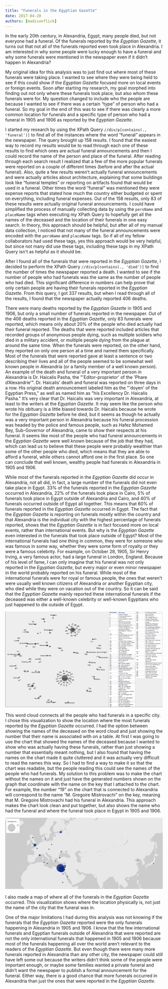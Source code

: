 ```yaml
---
title: "Funerals in the Egyptian Gazette"
date: 2017-04-20
authors: [madisonflick]
---
```

In the early 20th century, in Alexandria, Egypt, many people died, but not everyone had a funeral. Of the funerals reported by the *Egyptian Gazette*, it turns out that not all of the funerals reported even took place in Alexandria. I am interested in why some people were lucky enough to have a funeral and why some funerals were mentioned in the newspaper even if it didn’t happen in Alexandria?

My original idea for this analysis was to just find out where most of these funerals were taking place. I wanted to see where they were being held to see if this could show if the *Egyptian Gazette* focused more on local events or foreign events. Soon after starting my research, my goal morphed into finding out not only where these funerals took place, but also whom these funerals were for. My question changed to include who the people are because I wanted to see if there was a certain “type” of person who had a funeral. So my goal in the end of this was to see if there was clearly a more common location for funerals and a specific type of person who had a funeral in 1905 and 1906 as reported by the *Egyptian Gazette*.

I started my research by using the XPath Query ``//div/p[contains(., 'funeral')]`` to find all of the instances where the word “funeral” appears in the newspaper. The query brought up 158 results. I found that the easiest way to record my results would be to read through each one of these results to find which ones are actual funeral announcements and then I could record the name of the person and place of the funeral. After reading through each search result I realized that a few of the more popular funerals were reported on a couple of different times (before and after the actual funeral). Also, quite a few results weren’t actually funeral announcements and were actually articles about architecture, explaining that some buildings look like “funeral temples” or reporting on artifacts found that would be used in a funeral. Other times the word “funeral” was mentioned they were expense reports that stated how much the country either budgeted or spent on everything, including funeral expenses. Out of the 158 results, only 83 of these results were actually original funeral announcements. I could have simplified the process of manually collecting data by using the `persName` and `placeName` tags when executing my XPath Query to hopefully get all the names of the deceased and the location of their funerals in one easy search. In theory, this approach should be helpful, but after all of my manual data collection, I noticed that not many of the funeral announcements were encoded with the `persName` and `placeName` tags. So if all of my fellow collaborators had used these tags, yes this approach would be very helpful, but since not many did use these tags, including these tags in my XPath Query isn't as helpful as it should be.

After I found all of the funerals that were reported in the *Egyptian Gazette*, I decided to perform the XPath Query ``//div/p[contains(., 'died')]`` to find the number of times the newspaper reported a death. I wanted to see if the number of people who had funerals was the same as the number of people who had died. This significant difference in numbers can help prove that only certain people are having their funerals reported in the *Egyptian Gazette*. From this query, I got 337 results, but when I read through all of the results, I found that the newspaper actually reported 406 deaths.

There were many deaths reported by the *Egyptian Gazette* in 1905 and 1906, but only a small number of funerals reported in the newspaper. Out of the 406 deaths reported in the *Egyptian Gazette*, only 83 funerals were reported, which means only about 20% of the people who died actually had their funeral reported. The deaths that were reported included articles that recorded groups of anonymous people dying, such as multiple soldiers who died in a military accident, or multiple people dying from the plague at around the same time. When the funerals were reported, on the other hand, they reported on only one person at a time and named them specifically. Most of the funerals that were reported gave at least a sentence or two describing their lives and all of the people seemed to be somewhat well known people in Alexandria (or a family member of a well known person). An example of the death and funeral of a very important person in Alexandria is Dr. Haicalis Pasha, the "'Editor-proprietor' of the 'Phare d’Alexandrie'". Dr. Haicalis’ death and funeral was reported on three days in a row. His original death announcement labeled him as the "'doyen' of the Egyptian Press," as well as named him as "his Excellency Dr. Haicalis Pasha." It’s very clear that Dr. Haicalis was very important in Alexandria, at least to the writers at the *Egyptian Gazette*. It may seem like the person who wrote his obituary is a little biased towards Dr. Haicalis because he wrote for the *Egyptian Gazette* before he died, but it seems as though he actually was a very important person in Alexandria because his funeral procession was headed by the police and famous people, such as Hafez Mohamed Bey, Sub-Governor of Alexandria, came to show their respects at his funeral. It seems like most of the people who had funeral announcements in the *Egyptian Gazette* were well known because of the job that they had, which can lead us to believe that these people were probably wealthier than some of the other people who died, which means that they are able to afford a funeral, while others cannot afford one in the first place. So one can conclude that well known, wealthy people had funerals in Alexandria in 1905 and 1906.

While most of the funerals reported in the *Egyptian Gazette* did occur in Alexandria, not all did, in fact, a large number of the funerals did not even take place in Egypt. 33% of the funerals reported in the *Egyptian Gazette* occurred in Alexandria, 22% of the funerals took place in Cairo, 5% of funerals took place in Egypt outside of Alexandria and Cairo, and 40% of funerals occurred outside of Egypt all together. This means that 60% of funerals reported in the *Egyptian Gazette* occurred in Egypt. The fact that the *Egyptian Gazette* is reporting on funerals mostly within the country and that Alexandria is the individual city with the highest percentage of funerals reported, shows that the *Egyptian Gazette* is in fact focused more on local events, rather than international events. But why is the *Egyptian Gazette* even interested in the funerals that took place outside of Egypt? Most of the international funerals had one thing in common, they were for someone who was famous in some way, whether they were some form of royalty or they were a famous celebrity. For example, on October 28, 1905, Sir Henry Irving, a very famous actor, had a large funeral in London, England. Because of his level of fame, I can only imagine that his funeral was not only reported in the *Egyptian Gazette*, but every major or even minor newspaper in the world probably reported on his funeral. While most of the international funerals were for royal or famous people, the ones that weren’t were usually well known citizens of Alexandria or another Egyptian city, who died while they were on vacation out of the country. So it can be said that the *Egyptian Gazette* mainly reported these international funerals if the deceased was either a well-known celebrity or well-known Egyptians who just happened to die outside of Egypt.

![Funerals in the *Egyptian Gazette*](Funerals-in-the-Egyptian-Gazette.jpg)

This word cloud connects all the people who had funerals in a specific city. I chose this visualization to show the location where the most funerals reported by the *Egyptian Gazette* occurred. I had the option between showing the names of the deceased on the word cloud and just showing the number that their name is associated with on a table. At first I was going to use the chart that showed the names of the deceased because I wanted to show who was actually having these funerals, rather than just showing a number that essentially meant nothing, but I also found that having the names on the chart made it quite cluttered and it was actually very difficult to read the names this way. So I had to find a way to make it so that the chart was readable, but the people reading this could see the names of the people who had funerals. My solution to this problem was to make the chart without the names on it and just have the generated numbers shown on the graph that coordinate with the name on the key that I attached to the chart. For example, the number “19” on the chart that is connected to Alexandria will correspond to the name “M. Gregoire Mistrovachi” on the key, meaning that M. Gregoire Mistrovachi had his funeral in Alexandria. This approach makes the chart look clean and put together, but also shows the name who had the funeral and where the funeral took place in Egypt in 1905 and 1906.

![Map of Funerals in the *Egyptian Gazette*](Funerals-in-the-Egyptian-Gazette-map.jpg)

I also made a map of where all of the funerals in the *Egyptian Gazette* occurred. This visualization shows where the location physically is, not just the name of the city that the funeral was in.

One of the major limitations I had during this analysis was not knowing if the funerals that the *Egyptian Gazette* reported were the only funerals happening in Alexandria in 1905 and 1906. I know that the few international funerals and Egyptian funerals outside of Alexandria that were reported are not the only international funerals that happened in 1905 and 1906 because most of the funerals happening all over the world aren’t relevant to the readers of the *Egyptian Gazette*. But even though there were many more funerals reported in Alexandria than any other city, the newspaper could still have left some out because the writers didn’t think some of the people were important enough, or maybe some families wanted a private funeral and didn’t want the newspaper to publish a formal announcement for the funeral. Either way, there is a good chance that more funerals occurred in Alexandria than just the ones that were reported in the *Egyptian Gazette*.
